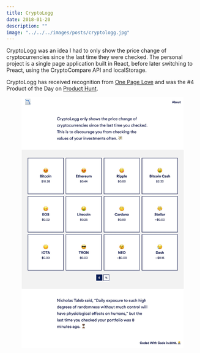 ```yaml
---
title: CryptoLogg
date: 2018-01-20
description: ""
image: "../../../images/posts/cryptologg.jpg"
---
```

CryptoLogg was an idea I had to only show the price change of cryptocurrencies since the last time they were checked. The personal project is a single page application built in React, before later switching to Preact, using the CryptoCompare API and localStorage.

CryptoLogg has received recognition from <a href="https://onepagelove.com/cryptologg" target="_blank">One Page Love</a> and was the #4 Product of the Day on <a href="https://www.producthunt.com/posts/cryptologg" target="_blank">Product Hunt</a>.

<div class="browser">
  <span class="browser__dots"></span>
  <figure class="browser__img">
    <img src="../../../images/posts/cryptologg-1.jpg" alt="CryptoLogg Website" />
  </figure>
</div>
